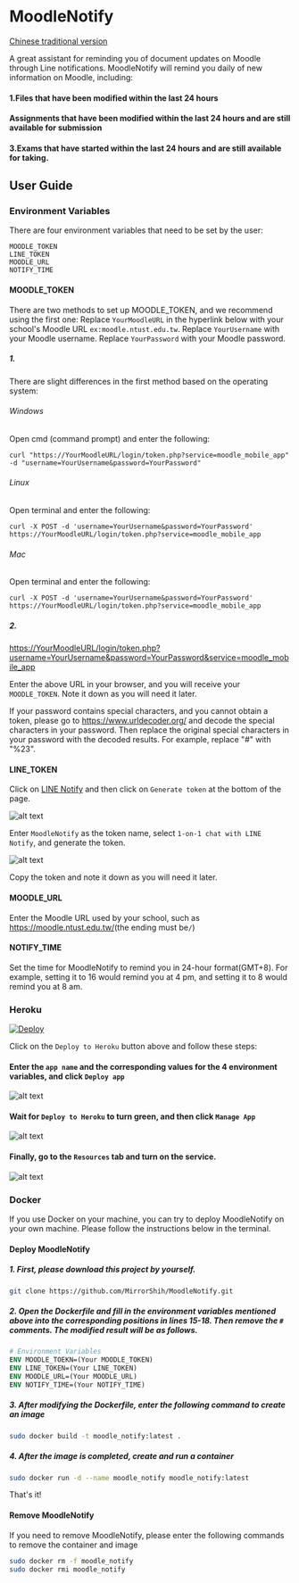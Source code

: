 # MoodleNotify

[Chinese traditional version](README-zh_TW.md)

A great assistant for reminding you of document updates on Moodle through Line notifications.
MoodleNotify will remind you daily of new information on Moodle, including:

#### 1.Files that have been modified within the last 24 hours

#### Assignments that have been modified within the last 24 hours and are still available for submission

#### 3.Exams that have started within the last 24 hours and are still available for taking.

## User Guide

### Environment Variables

There are four environment variables that need to be set by the user:
```
MOODLE_TOKEN
LINE_TOKEN
MOODLE_URL
NOTIFY_TIME
```

#### MOODLE_TOKEN
There are two methods to set up MOODLE_TOKEN, and we recommend using the first one:
Replace `YourMoodleURL` in the hyperlink below with your school's Moodle URL `ex:moodle.ntust.edu.tw`.
Replace `YourUsername` with your Moodle username.
Replace `YourPassword` with your Moodle password.

##### 1. 

There are slight differences in the first method based on the operating system:

###### Windows  

Open cmd (command prompt) and enter the following:
```
curl "https://YourMoodleURL/login/token.php?service=moodle_mobile_app" -d "username=YourUsername&password=YourPassword"
```

###### Linux  

Open terminal and enter the following:
```
curl -X POST -d 'username=YourUsername&password=YourPassword' https://YourMoodleURL/login/token.php?service=moodle_mobile_app
```

###### Mac

Open terminal and enter the following:
```
curl -X POST -d 'username=YourUsername&password=YourPassword' https://YourMoodleURL/login/token.php?service=moodle_mobile_app
```

##### 2.

<https://YourMoodleURL/login/token.php?username=YourUsername&password=YourPassword&service=moodle_mobile_app>

Enter the above URL in your browser, and you will receive your `MOODLE_TOKEN`. Note it down as you will need it later.

If your password contains special characters, and you cannot obtain a token, 
please go to https://www.urldecoder.org/ and decode the special characters in your password. 
Then replace the original special characters in your password with the decoded results. For example, 
replace "#" with "%23".

#### LINE_TOKEN

Click on [LINE Notify](https://notify-bot.line.me/my/) and then click on `Generate token` at the bottom of the page.

![alt text](assets/Line_token.png)

Enter `MoodleNotify` as the token name, select `1-on-1 chat with LINE Notify`, and generate the token.

![alt text](assets/Line_token_settings.png)

Copy the token and note it down as you will need it later.

#### MOODLE_URL

Enter the Moodle URL used by your school, such as <https://moodle.ntust.edu.tw/>(the ending must be`/`)

#### NOTIFY_TIME

Set the time for MoodleNotify to remind you in 24-hour format(GMT+8). For example, setting it to 16 would remind you at 4 pm, and setting it to 8 would remind you at 8 am.

### Heroku

[![Deploy](https://www.herokucdn.com/deploy/button.svg)](https://heroku.com/deploy)

Click on the `Deploy to Heroku` button above and follow these steps:

#### Enter the `app name` and the corresponding values for the 4 environment variables, and click `Deploy app`

![alt text](assets/heroku_deploy.png)

#### Wait for `Deploy to Heroku` to turn green, and then click `Manage App`

![alt text](assets/manage.png)

#### Finally, go to the `Resources` tab and turn on the service.

![alt text](assets/resources.png)

### Docker

If you use Docker on your machine, you can try to deploy MoodleNotify on your own machine. 
Please follow the instructions below in the terminal.

#### Deploy MoodleNotify

##### 1. First, please download this project by yourself.
```bash
git clone https://github.com/MirrorShih/MoodleNotify.git
```

##### 2. Open the Dockerfile and fill in the environment variables mentioned above into the corresponding positions in lines 15-18. Then remove the `#` comments. The modified result will be as follows.
```dockerfile
# Environment Variables
ENV MOODLE_TOEKN=(Your MOODLE_TOKEN)
ENV LINE_TOKEN=(Your LINE_TOKEN)
ENV MOODLE_URL=(Your MOODLE_URL)
ENV NOTIFY_TIME=(Your NOTIFY_TIME)
```

##### 3. After modifying the Dockerfile, enter the following command to create an image
```bash
sudo docker build -t moodle_notify:latest .
```

##### 4. After the image is completed, create and run a container
```bash
sudo docker run -d --name moodle_notify moodle_notify:latest
```

That's it!

#### Remove MoodleNotify

If you need to remove MoodleNotify, please enter the following commands to remove the container and image
```bash
sudo docker rm -f moodle_notify
sudo docker rmi moodle_notify
```
